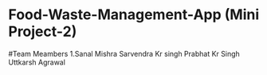 # Food-Waste-Management-App (Mini Project-2)

#Team Meambers
1.Sanal Mishra
Sarvendra Kr singh
Prabhat Kr Singh
Uttkarsh Agrawal

